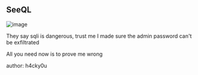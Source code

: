 ## SeeQL

![image](https://github.com/user-attachments/assets/56efec0d-6254-4efc-8c4c-aac24e211993)

They say sqli is dangerous, trust me I made sure the admin password can't be exfiltrated

All you need now is to prove me wrong

author: h4cky0u
